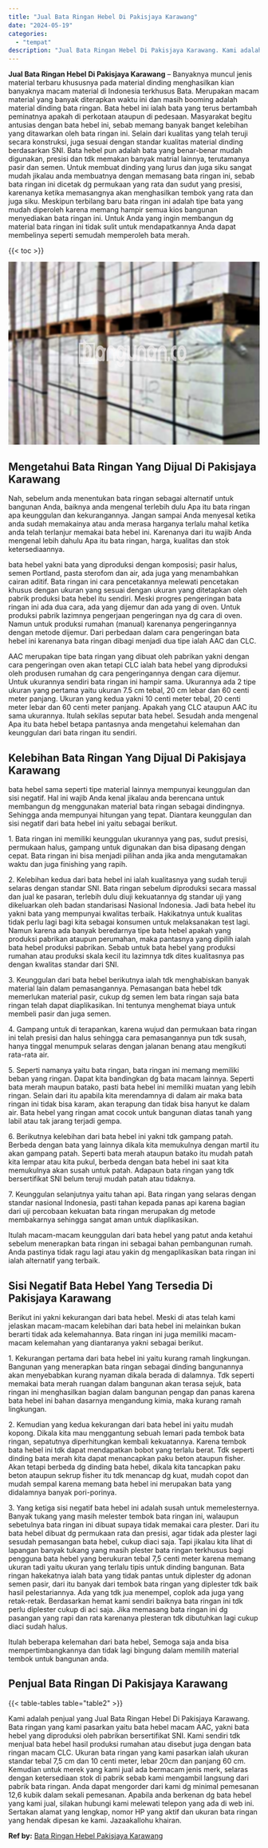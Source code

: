 ```yaml
---
title: "Jual Bata Ringan Hebel Di Pakisjaya Karawang"
date: "2024-05-19"
categories: 
  - "tempat"
description: "Jual Bata Ringan Hebel Di Pakisjaya Karawang. Kami adalah penjual yang Jual Bata Ringan Hebel Di Pakisjaya Karawang. Bata ringan yang kami pasarkan yaitu bat..."
---
```


**Jual Bata Ringan Hebel Di Pakisjaya Karawang** – Banyaknya muncul jenis material terbaru khususnya pada material dinding menghasilkan kian banyaknya macam material di Indonesia terkhusus Bata. Merupakan macam material yang banyak diterapkan waktu ini dan masih booming adalah material dinding bata ringan. Bata hebel ini ialah bata yang terus bertambah peminatnya apakah di perkotaan ataupun di pedesaan. Masyarakat begitu antusias dengan bata hebel ini, sebab memang banyak banget kelebihan yang ditawarkan oleh bata ringan ini. Selain dari kualitas yang telah teruji secara konstruksi, juga sesuai dengan standar kualitas material dinding berdasarkan SNI. Bata hebel pun adalah bata yang benar-benar mudah digunakan, presisi dan tdk memakan banyak matrial lainnya, terutamanya pasir dan semen. Untuk membuat dinding yang lurus dan juga siku sangat mudah jikalau anda membuatnya dengan memasang bata ringan ini, sebab bata ringan ini dicetak dg permukaan yang rata dan sudut yang presisi, karenanya ketika memasangnya akan menghasilkan tembok yang rata dan juga siku. Meskipun terbilang baru bata ringan ini adalah tipe bata yang mudah diperoleh karena memang hampir semua kios bangunan menyediakan bata ringan ini. Untuk Anda yang ingin membangun dg material bata ringan ini tidak sulit untuk mendapatkannya Anda dapat membelinya seperti semudah memperoleh bata merah.

{{< toc >}}

![Jual Bata Ringan Hebel Di Pakisjaya Karawang](/images/jual-hebel-murah-20.png)

## Mengetahui Bata Ringan Yang Dijual Di Pakisjaya Karawang

Nah, sebelum anda menentukan bata ringan sebagai alternatif untuk bangunan Anda, baiknya anda mengenal terlebih dulu Apa itu bata ringan apa keunggulan dan kekurangannya. Jangan sampai Anda menyesal ketika anda sudah memakainya atau anda merasa harganya terlalu mahal ketika anda telah terlanjur memakai bata hebel ini. Karenanya dari itu wajib Anda mengenal lebih dahulu Apa itu bata ringan, harga, kualitas dan stok ketersediaannya.

bata hebel yakni bata yang diproduksi dengan komposisi; pasir halus, semen Portland, pasta sterofom dan air, ada juga yang menambahkan cairan aditif. Bata ringan ini cara pencetakannya melewati pencetakan khusus dengan ukuran yang sesuai dengan ukuran yang ditetapkan oleh pabrik produksi bata hebel itu sendiri. Meski progres pengeringan bata ringan ini ada dua cara, ada yang dijemur dan ada yang di oven. Untuk produksi pabrik lazimnya pengerjaan pengeringan nya dg cara di oven. Namun untuk produksi rumahan (manual) karenanya pengeringannya dengan metode dijemur. Dari perbedaan dalam cara pengeringan bata hebel ini karenanya bata ringan dibagi menjadi dua tipe ialah AAC dan CLC.

AAC merupakan tipe bata ringan yang dibuat oleh pabrikan yakni dengan cara pengeringan oven akan tetapi CLC ialah bata hebel yang diproduksi oleh produsen rumahan dg cara pengeringannya dengan cara dijemur. Untuk ukurannya sendiri bata ringan ini hampir sama. Ukurannya ada 2 tipe ukuran yang pertama yaitu ukuran 7.5 cm tebal, 20 cm lebar dan 60 centi meter panjang. Ukuran yang kedua yakni 10 centi meter tebal, 20 centi meter lebar dan 60 centi meter panjang. Apakah yang CLC ataupun AAC itu sama ukurannya. Itulah sekilas seputar bata hebel. Sesudah anda mengenal Apa itu bata hebel betapa pantasnya anda mengetahui kelemahan dan keunggulan dari bata ringan itu sendiri.

## Kelebihan Bata Ringan Yang Dijual Di Pakisjaya Karawang

bata hebel sama seperti tipe material lainnya mempunyai keunggulan dan sisi negatif. Hal ini wajib Anda kenal jikalau anda berencana untuk membangun dg menggunakan material bata ringan sebagai dindingnya. Sehingga anda mempunyai hitungan yang tepat. Diantara keunggulan dan sisi negatif dari bata hebel ini yaitu sebagai berikut.

1\. Bata ringan ini memiliki keunggulan ukurannya yang pas, sudut presisi, permukaan halus, gampang untuk digunakan dan bisa dipasang dengan cepat. Bata ringan ini bisa menjadi pilihan anda jika anda mengutamakan waktu dan juga finishing yang rapih.

2\. Kelebihan kedua dari bata hebel ini ialah kualitasnya yang sudah teruji selaras dengan standar SNI. Bata ringan sebelum diproduksi secara massal dan jual ke pasaran, terlebih dulu diuji kekuatannya dg standar uji yang dikeluarkan oleh badan standarisasi Nasional Indonesia. Jadi bata hebel itu yakni bata yang mempunyai kwalitas terbaik. Hakikatnya untuk kualitas tidak perlu lagi bagi kita sebagai konsumen untuk melaksanakan test lagi. Namun karena ada banyak beredarnya tipe bata hebel apakah yang produksi pabrikan ataupun perumahan, maka pantasnya yang dipilih ialah bata hebel produksi pabrikan. Sebab untuk bata hebel yang produksi rumahan atau produksi skala kecil itu lazimnya tdk dites kualitasnya pas dengan kwalitas standar dari SNI.

3\. Keunggulan dari bata hebel berikutnya ialah tdk menghabiskan banyak material lain dalam pemasangannya. Pemasangan bata hebel tdk memerlukan material pasir, cukup dg semen lem bata ringan saja bata ringan telah dapat diaplikasikan. Ini tentunya menghemat biaya untuk membeli pasir dan juga semen.

4\. Gampang untuk di terapankan, karena wujud dan permukaan bata ringan ini telah presisi dan halus sehingga cara pemasangannya pun tdk susah, hanya tinggal menumpuk selaras dengan jalanan benang atau mengikuti rata-rata air.

5\. Seperti namanya yaitu bata ringan, bata ringan ini memang memiliki beban yang ringan. Dapat kita bandingkan dg bata macam lainnya. Seperti bata merah maupun batako, pasti bata hebel ini memiliki muatan yang lebih ringan. Selain dari itu apabila kita merendamnya di dalam air maka bata ringan ini tidak bisa karam, akan terapung dan tidak bisa hanyut ke dalam air. Bata hebel yang ringan amat cocok untuk bangunan diatas tanah yang labil atau tak jarang terjadi gempa.

6\. Berikutnya kelebihan dari bata hebel ini yakni tdk gampang patah. Berbeda dengan bata yang lainnya dikala kita memukulnya dengan martil itu akan gampang patah. Seperti bata merah ataupun batako itu mudah patah kita lempar atau kita pukul, berbeda dengan bata hebel ini saat kita memukulnya akan susah untuk patah. Adapaun bata ringan yang tdk bersertifikat SNI belum teruji mudah patah atau tidaknya.

7\. Keunggulan selanjutnya yaitu tahan api. Bata ringan yang selaras dengan standar nasional Indonesia, pasti tahan kepada panas api karena bagian dari uji percobaan kekuatan bata ringan merupakan dg metode membakarnya sehingga sangat aman untuk diaplikasikan.

Itulah macam-macam keunggulan dari bata hebel yang patut anda ketahui sebelum menerapkan bata ringan ini sebagai bahan pembangunan rumah. Anda pastinya tidak ragu lagi atau yakin dg mengaplikasikan bata ringan ini ialah alternatif yang terbaik.

## Sisi Negatif Bata Hebel Yang Tersedia Di Pakisjaya Karawang

Berikut ini yakni kekurangan dari bata hebel. Meski di atas telah kami jelaskan macam-macam kelebihan dari bata hebel ini melainkan bukan berarti tidak ada kelemahannya. Bata ringan ini juga memiliki macam-macam kelemahan yang diantaranya yakni sebagai berikut.

1\. Kekurangan pertama dari bata hebel ini yaitu kurang ramah lingkungan. Bangunan yang menerapkan bata ringan sebagai dinding bangunannya akan menyebabkan kurang nyaman dikala berada di dalamnya. Tdk seperti memakai bata merah ruangan dalam bangunan akan terasa sejuk, bata ringan ini menghasilkan bagian dalam bangunan pengap dan panas karena bata hebel ini bahan dasarnya mengandung kimia, maka kurang ramah lingkungan.

2\. Kemudian yang kedua kekurangan dari bata hebel ini yaitu mudah kopong. Dikala kita mau menggantung sebuah lemari pada tembok bata ringan, sepatutnya diperhitungkan kembali kekuatannya. Karena tembok bata hebel ini tdk dapat mendapatkan bobot yang terlalu berat. Tdk seperti dinding bata merah kita dapat menancapkan paku beton ataupun fisher. Akan tetapi berbeda dg dinding bata hebel, dikala kita tancapkan paku beton ataupun sekrup fisher itu tdk menancap dg kuat, mudah copot dan mudah sempal karena memang bata hebel ini merupakan bata yang didalamnya banyak pori-porinya.

3\. Yang ketiga sisi negatif bata hebel ini adalah susah untuk memelesternya. Banyak tukang yang masih melester tembok bata ringan ini, walaupun sebetulnya bata ringan ini dibuat supaya tidak memakai cara plester. Dari itu bata hebel dibuat dg permukaan rata dan presisi, agar tidak ada plester lagi sesudah pemasangan bata hebel, cukup diaci saja. Tapi jikalau kita lihat di lapangan banyak tukang yang masih plester bata ringan terkhusus bagi pengguna bata hebel yang berukuran tebal 7,5 centi meter karena memang ukuran tadi yaitu ukuran yang terlalu tipis untuk dinding bangunan. Bata ringan hakekatnya ialah bata yang tidak pantas untuk diplester dg adonan semen pasir, dari itu banyak dari tembok bata ringan yang diplester tdk baik hasil pelestariannya. Ada yang tdk jua menempel, coplok ada juga yang retak-retak. Berdasarkan hemat kami sendiri baiknya bata ringan ini tdk perlu diplester cukup di aci saja. Jika memasang bata ringan ini dg pasangan yang rapi dan rata karenanya plesteran tdk dibutuhkan lagi cukup diaci sudah halus.

Itulah beberapa kelemahan dari bata hebel, Semoga saja anda bisa mempertimbangkannya dan tidak lagi bingung dalam memilih material tembok untuk bangunan anda.

## Penjual Bata Ringan Di Pakisjaya Karawang

{{< table-tables table="table2" >}}

Kami adalah penjual yang Jual Bata Ringan Hebel Di Pakisjaya Karawang. Bata ringan yang kami pasarkan yaitu bata hebel macam AAC, yakni bata hebel yang diproduksi oleh pabrikan bersertifikat SNI. Kami sendiri tdk menjual bata hebel hasil produksi rumahan atau disebut juga dengan bata ringan macam CLC. Ukuran bata ringan yang kami pasarkan ialah ukuran standar tebal 7,5 cm dan 10 centi meter, lebar 20cm dan panjang 60 cm. Kemudian untuk merek yang kami jual ada bermacam jenis merk, selaras dengan ketersediaan stok di pabrik sebab kami mengambil langsung dari pabrik bata ringan. Anda dapat mengorder dari kami dg minimal pemesanan 12,6 kubik dalam sekali pemesanan. Apabila anda berkenan dg bata hebel yang kami jual, silakan hubungi kami melewati telepon yang ada di web ini. Sertakan alamat yang lengkap, nomor HP yang aktif dan ukuran bata ringan yang hendak dipesan ke kami. Jazaakallohu khairan.

**Ref by:** [Bata Ringan Hebel Pakisjaya Karawang](https://id.wikipedia.org/wiki/Bata)
